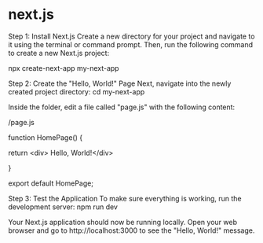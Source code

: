 # next.js
Step 1: Install Next.js
Create a new directory for your project and navigate to it using the terminal or command prompt. Then, run the following command to create a new Next.js project:

npx create-next-app my-next-app


Step 2: Create the "Hello, World!" Page
Next, navigate into the newly created project directory:
cd my-next-app

Inside the folder, edit a file called "page.js" with the following content:

/page.js

function HomePage() {

  return &lt;div&gt; Hello, World!&lt;/div&gt;

}

export default HomePage;

Step 3: Test the Application
To make sure everything is working, run the development server:
npm run dev

Your Next.js application should now be running locally. Open your web browser and go to http://localhost:3000 to see the "Hello, World!" message.
